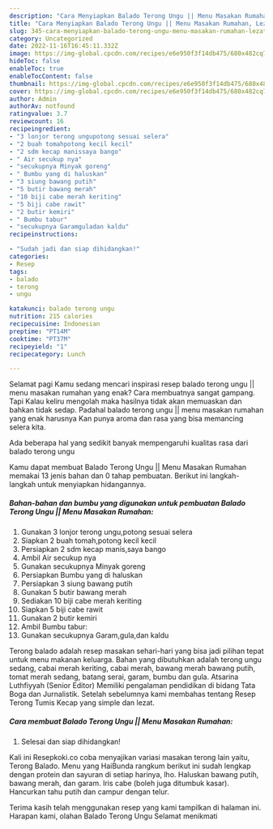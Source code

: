 ```yaml
---
description: "Cara Menyiapkan Balado Terong Ungu || Menu Masakan Rumahan, Lezat"
title: "Cara Menyiapkan Balado Terong Ungu || Menu Masakan Rumahan, Lezat"
slug: 345-cara-menyiapkan-balado-terong-ungu-menu-masakan-rumahan-lezat
category: Uncategorized
date: 2022-11-16T16:45:11.332Z
image: https://img-global.cpcdn.com/recipes/e6e950f3f14db475/680x482cq70/balado-terong-ungu-menu-masakan-rumahan-foto-resep-utama.jpg
hideToc: false
enableToc: true
enableTocContent: false
thumbnail: https://img-global.cpcdn.com/recipes/e6e950f3f14db475/680x482cq70/balado-terong-ungu-menu-masakan-rumahan-foto-resep-utama.jpg
cover: https://img-global.cpcdn.com/recipes/e6e950f3f14db475/680x482cq70/balado-terong-ungu-menu-masakan-rumahan-foto-resep-utama.jpg
author: Admin
authorAv: notfound
ratingvalue: 3.7
reviewcount: 16
recipeingredient:
- "3 lonjor terong ungupotong sesuai selera"
- "2 buah tomahpotong kecil kecil"
- "2 sdm kecap manissaya bango"
- " Air secukup nya"
- "secukupnya Minyak goreng"
- " Bumbu yang di haluskan"
- "3 siung bawang putih"
- "5 butir bawang merah"
- "10 biji cabe merah keriting"
- "5 biji cabe rawit"
- "2 butir kemiri"
- " Bumbu tabur"
- "secukupnya Garamguladan kaldu"
recipeinstructions:

- "Sudah jadi dan siap dihidangkan!"
categories:
- Resep
tags:
- balado
- terong
- ungu

katakunci: balado terong ungu 
nutrition: 215 calories
recipecuisine: Indonesian
preptime: "PT14M"
cooktime: "PT37M"
recipeyield: "1"
recipecategory: Lunch

---
```



Selamat pagi Kamu sedang mencari inspirasi resep balado terong ungu || menu masakan rumahan yang enak? Cara membuatnya sangat gampang. Tapi Kalau keliru mengolah maka hasilnya tidak akan memuaskan dan bahkan tidak sedap. Padahal balado terong ungu || menu masakan rumahan yang enak harusnya Kan punya aroma dan rasa yang bisa memancing selera kita.


Ada beberapa hal yang sedikit banyak mempengaruhi kualitas rasa dari balado terong ungu 

 Kamu dapat membuat Balado Terong Ungu || Menu Masakan Rumahan memakai 13 jenis bahan dan 0 tahap pembuatan. Berikut ini langkah-langkah untuk menyiapkan hidangannya.

<!--inarticleads1-->

##### Bahan-bahan dan bumbu yang digunakan untuk pembuatan Balado Terong Ungu || Menu Masakan Rumahan:

1. Gunakan 3 lonjor terong ungu,potong sesuai selera
1. Siapkan 2 buah tomah,potong kecil kecil
1. Persiapkan 2 sdm kecap manis,saya bango
1. Ambil  Air secukup nya
1. Gunakan secukupnya Minyak goreng
1. Persiapkan  Bumbu yang di haluskan
1. Persiapkan 3 siung bawang putih
1. Gunakan 5 butir bawang merah
1. Sediakan 10 biji cabe merah keriting
1. Siapkan 5 biji cabe rawit
1. Gunakan 2 butir kemiri
1. Ambil  Bumbu tabur:
1. Gunakan secukupnya Garam,gula,dan kaldu


Terong balado adalah resep masakan sehari-hari yang bisa jadi pilihan tepat untuk menu makanan keluarga. Bahan yang dibutuhkan adalah terong ungu sedang, cabai merah keriting, cabai merah, bawang merah bawang putih, tomat merah sedang, batang serai, garam, bumbu dan gula. Atsarina Luthfiyyah (Senior Editor) Memiliki pengalaman pendidikan di bidang Tata Boga dan Jurnalistik. Setelah sebelumnya kami membahas tentang Resep Terong Tumis Kecap yang simple dan lezat. 

<!--inarticleads2-->

##### Cara membuat Balado Terong Ungu || Menu Masakan Rumahan:


1. Selesai dan siap dihidangkan!

Kali ini Resepkoki.co coba menyajikan variasi masakan terong lain yaitu, Terong Balado. Menu yang HaiBunda rangkum berikut ini sudah lengkap dengan protein dan sayuran di setiap harinya, lho. Haluskan bawang putih, bawang merah, dan garam. Iris cabe (boleh juga ditumbuk kasar). Hancurkan tahu putih dan campur dengan telur. 

Terima kasih telah menggunakan resep yang kami tampilkan di halaman ini. Harapan kami, olahan Balado Terong Ungu  Selamat menikmati
